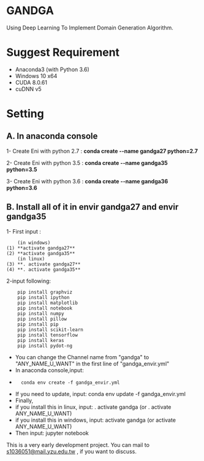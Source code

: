 # GANDGA
Using Deep Learning To Implement Domain Generation Algorithm.

# Suggest Requirement
* Anaconda3 (with Python 3.6)
* Windows 10 x64
* CUDA 8.0.61
* cuDNN v5

# Setting
## A. In anaconda console

1- Create Eni with python 2.7 : 
    **conda create --name gandga27 python=2.7**

2- Create Eni with python 3.5 : 
    **conda create --name gandga35 python=3.5**

3- Create Eni with python 3.6 : 
    **conda create --name gandga36 python=3.6**

## B. Install all of it in envir gandga27 and envir gandga35

1- First input :

        (in windows)
    (1) **activate gandga27** 
    (2) **activate gandga35** 
        (in linux)
    (3) **. activate gandga27**
    (4) **. activate gandga35**
    
2-input following:

        pip install graphviz
        pip install ipython
        pip install matplotlib
        pip install notebook
        pip install numpy
        pip install pillow
        pip install pip
        pip install scikit-learn
        pip install tensorflow
        pip install keras
        pip install pydot-ng   


* You can change the Channel name from "gandga" to "ANY_NAME_U_WANT" in the first line of "gandga_envir.yml"
* In anaconda console,input: 
*       conda env create -f gandga_envir.yml
* If you need to update, input: conda env update -f gandga_envir.yml
* Finally, 
* if you install this in linux, input: . activate gandga (or . activate  ANY_NAME_U_WANT) 
* if you install this in windows, input: activate gandga (or activate  ANY_NAME_U_WANT) 
* Then input: jupyter notebook 

This is a very early development project.
You can mail to s1036051@mail.yzu.edu.tw , if you want to discuss.
